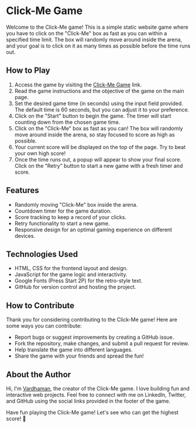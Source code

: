 # Click-Me Game

Welcome to the Click-Me game! This is a simple static website game where you have to click on the "Click-Me" box as fast as you can within a specified time limit. The box will randomly move around inside the arena, and your goal is to click on it as many times as possible before the time runs out.

## How to Play

1. Access the game by visiting the [Click-Me Game](https://cyai.github.io/click-me/) link.
2. Read the game instructions and the objective of the game on the main page.
3. Set the desired game time (in seconds) using the input field provided. The default time is 60 seconds, but you can adjust it to your preference.
4. Click on the "Start" button to begin the game. The timer will start counting down from the chosen game time.
5. Click on the "Click-Me" box as fast as you can! The box will randomly move around inside the arena, so stay focused to score as high as possible.
6. Your current score will be displayed on the top of the page. Try to beat your own high score!
7. Once the time runs out, a popup will appear to show your final score. Click on the "Retry" button to start a new game with a fresh timer and score.

## Features

- Randomly moving "Click-Me" box inside the arena.
- Countdown timer for the game duration.
- Score tracking to keep a record of your clicks.
- Retry functionality to start a new game.
- Responsive design for an optimal gaming experience on different devices.

## Technologies Used

- HTML, CSS for the frontend layout and design.
- JavaScript for the game logic and interactivity.
- Google Fonts (Press Start 2P) for the retro-style text.
- GitHub for version control and hosting the project.

## How to Contribute

Thank you for considering contributing to the Click-Me game! Here are some ways you can contribute:

- Report bugs or suggest improvements by creating a GitHub issue.
- Fork the repository, make changes, and submit a pull request for review.
- Help translate the game into different languages.
- Share the game with your friends and spread the fun!

## About the Author

Hi, I'm [Vardhaman](https://github.com/cyai), the creator of the Click-Me game. I love building fun and interactive web projects. Feel free to connect with me on LinkedIn, Twitter, and GitHub using the social links provided in the footer of the game.

Have fun playing the Click-Me game! Let's see who can get the highest score! 🚀
